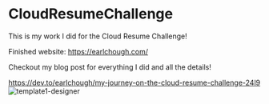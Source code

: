 # CloudResumeChallenge

This is my work I did for the Cloud Resume Challenge!

Finished website: https://earlchough.com/

Checkout my blog post for everything I did and all the details!

https://dev.to/earlchough/my-journey-on-the-cloud-resume-challenge-24l9
![template1-designer](https://user-images.githubusercontent.com/81270439/185724132-5265cbf4-3d53-4c29-a324-0431bdc9f8e9.png)
